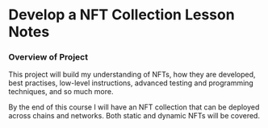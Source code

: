 # Develop a NFT Collection Lesson Notes

### Overview of Project

This project will build my understanding of NFTs, how they are developed, best practises, low-level instructions, advanced testing and programming techniques, and so much more.

By the end of this course I will have an NFT collection that can be deployed across chains and networks. Both static and dynamic NFTs will be covered.
